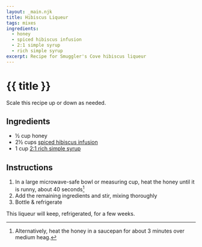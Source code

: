 ```yaml
---
layout: _main.njk
title: Hibiscus Liqueur
tags: mixes
ingredients:
  - honey
  - spiced hibiscus infusion
  - 2:1 simple syrup
  - rich simple syrup
excerpt: Recipe for Smuggler's Cove hibiscus liqueur
---
```


<!-- markdownlint-disable MD025 -->
# {{ title }}
<!-- markdownlint-disable MD025 -->

<tiki-callout type="tip">

  Scale this recipe up or down as needed.

</tiki-callout>

## Ingredients

* &frac12; cup honey
* 2&frac12; cups [spiced hibiscus infusion](/mixes/spiced-hibiscus-infusion/)
* 1 cup [2:1 rich simple syrup](/mixes/2-1-simple-syrup/)

## Instructions

1. In a large microwave-safe bowl or measuring cup, heat the honey until it is runny, about 40 seconds[^1]
2. Add the remaining ingredients and stir, mixing thoroughly
3. Bottle & refrigerate

[^1]: Alternatively, heat the honey in a saucepan for about 3 minutes over medium heag.

<tiki-callout type="note">

  This liqueur will keep, refrigerated, for a few weeks.

</tiki-callout>
